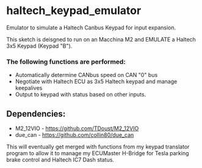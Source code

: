 # haltech_keypad_emulator
Emulator to simulate a Haltech Canbus Keypad for input expansion.

This sketch is deisgned to run on an Macchina M2 and EMULATE a Haltech 3x5 Keypad (Keypad "B").

### The following functions are performed:
* Automatically determine CANbus speed on CAN "0" bus
* Negotiate with Haltech ECU as 3x5 Haltech keypad and manage keepalives
* Output to keypad with status based on other inputs.

## Dependencies:
* M2_12VIO - https://github.com/TDoust/M2_12VIO
* due_can - https://github.com/collin80/due_can

This will eventually get merged with functions from my keypad translator program to allow it to manage my ECUMaster H-Bridge for Tesla parking brake control and Haltech IC7 Dash status.
